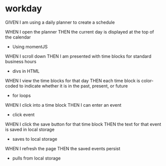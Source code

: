 # workday

GIVEN I am using a daily planner to create a schedule

WHEN I open the planner
THEN the current day is displayed at the top of the calendar
* Using momentJS

WHEN I scroll down
THEN I am presented with time blocks for standard business hours
* divs in HTML

WHEN I view the time blocks for that day
THEN each time block is color-coded to indicate whether it is in the past, present, or future
* for loops 

WHEN I click into a time block
THEN I can enter an event
* click event 

WHEN I click the save button for that time block
THEN the text for that event is saved in local storage
* saves to local storage

WHEN I refresh the page
THEN the saved events persist
* pulls from local storage